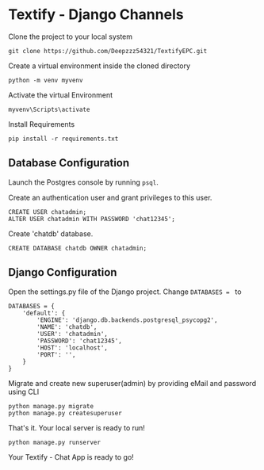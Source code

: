 # Textify - Django Channels

Clone the project to your local system

```git clone https://github.com/Deepzzz54321/TextifyEPC.git```

Create a virtual environment inside the cloned directory

```python -m venv myvenv```

Activate the virtual Environment

```myvenv\Scripts\activate```

Install Requirements

```pip install -r requirements.txt```

## Database Configuration

Launch the Postgres console by running ```psql```.

Create an authentication user and grant privileges to this user.
```
CREATE USER chatadmin;
ALTER USER chatadmin WITH PASSWORD 'chat12345';
```

Create 'chatdb' database.

```
CREATE DATABASE chatdb OWNER chatadmin;
```

## Django Configuration

Open the settings.py file of the Django project. Change ```DATABASES = ``` to
```
DATABASES = {
    'default': {
        'ENGINE': 'django.db.backends.postgresql_psycopg2',
        'NAME': 'chatdb',
        'USER': 'chatadmin',
        'PASSWORD': 'chat12345',
        'HOST': 'localhost',
        'PORT': '',
    }
}
```
Migrate and create new superuser(admin) by providing eMail and password using CLI
```
python manage.py migrate
python manage.py createsuperuser
```
That's it. Your local server is ready to run!
```
python manage.py runserver
```

Your Textify - Chat App is ready to go!

